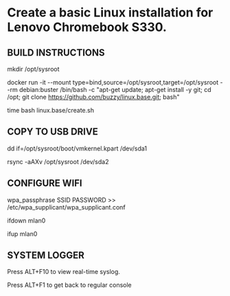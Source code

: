 # Create a basic Linux installation for Lenovo Chromebook S330.

## BUILD INSTRUCTIONS

mkdir /opt/sysroot

docker run -it --mount type=bind,source=/opt/sysroot,target=/opt/sysroot --rm debian:buster /bin/bash -c "apt-get update; apt-get install -y git; cd /opt; git clone https://github.com/buzzy/linux.base.git; bash"

time bash linux.base/create.sh

## COPY TO USB DRIVE

dd if=/opt/sysroot/boot/vmkernel.kpart /dev/sda1

rsync -aAXv /opt/sysroot /dev/sda2

## CONFIGURE WIFI

wpa_passphrase SSID PASSWORD >> /etc/wpa_supplicant/wpa_supplicant.conf

ifdown mlan0

ifup mlan0

## SYSTEM LOGGER

Press ALT+F10 to view real-time syslog.

Press ALT+F1 to get back to regular console
